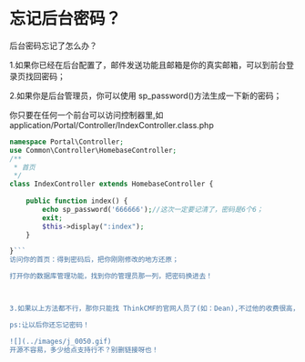 # 忘记后台密码？

后台密码忘记了怎么办？

1.如果你已经在后台配置了，邮件发送功能且邮箱是你的真实邮箱，可以到前台登录页找回密码；

2.如果你是后台管理员，你可以使用 sp_password()方法生成一下新的密码；

你只要在任何一个前台可以访问控制器里,如application/Portal/Controller/IndexController.class.php

```php
namespace Portal\Controller;
use Common\Controller\HomebaseController; 
/**
 * 首页
 */
class IndexController extends HomebaseController {
	
    public function index() {
        echo sp_password('666666');//这次一定要记清了，密码是6个6；
        exit;
    	$this->display(":index");
    }

}```
访问你的首页：得到密码后，把你刚刚修改的地方还原；

打开你的数据库管理功能，找到你的管理员那一列，把密码换进去！



3.如果以上方法都不行，那你只能找 ThinkCMF的官网人员了(如：Dean),不过他的收费很高，单次还原密码要1000元，看到这里你估计不会考虑了！

ps:让以后你还忘记密码！

![](../images/j_0050.gif)
开源不容易，多少给点支持行不？别删链接呀也！